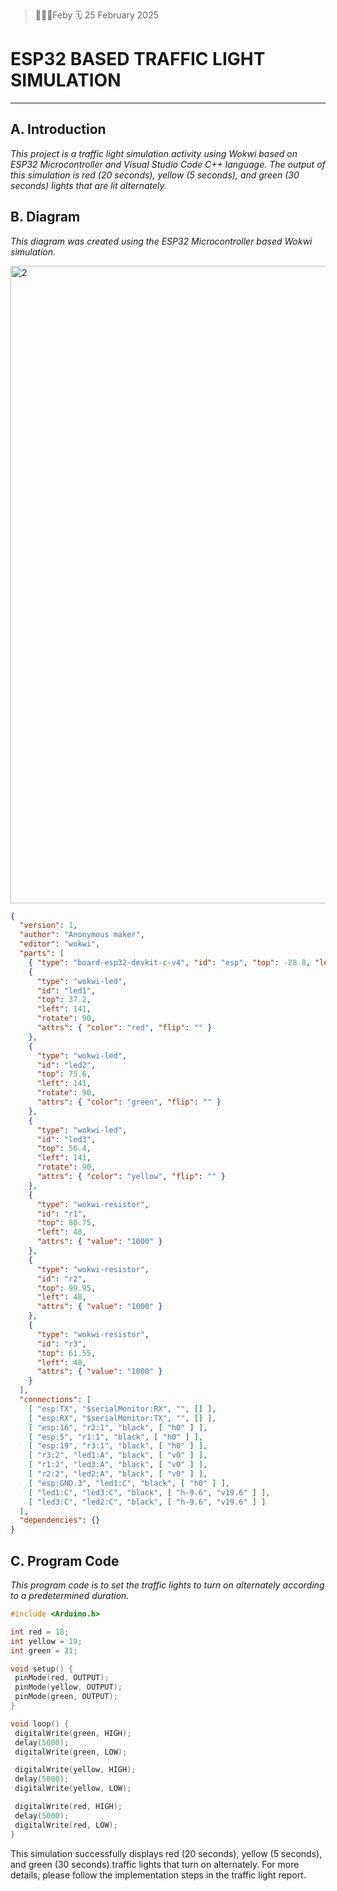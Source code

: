 >👩🏻‍💻Feby 🗓 25 February 2025

# ESP32 BASED TRAFFIC LIGHT SIMULATION
---
## **A. Introduction**

*This project is a traffic light simulation activity using Wokwi based on ESP32 Microcontroller and Visual Studio Code C++ language. The output of this simulation is red (20 seconds), yellow (5 seconds), and green (30 seconds) lights that are lit alternately.*

## **B. Diagram**
*This diagram was created using the ESP32 Microcontroller based Wokwi simulation.*

<img width="1020" alt="2" src="https://github.com/user-attachments/assets/345dff18-8fdb-4192-98fb-7535c29eca8c" />

```json
{
  "version": 1,
  "author": "Anonymous maker",
  "editor": "wokwi",
  "parts": [
    { "type": "board-esp32-devkit-c-v4", "id": "esp", "top": -28.8, "left": -91.16, "attrs": {} },
    {
      "type": "wokwi-led",
      "id": "led1",
      "top": 37.2,
      "left": 141,
      "rotate": 90,
      "attrs": { "color": "red", "flip": "" }
    },
    {
      "type": "wokwi-led",
      "id": "led2",
      "top": 75.6,
      "left": 141,
      "rotate": 90,
      "attrs": { "color": "green", "flip": "" }
    },
    {
      "type": "wokwi-led",
      "id": "led3",
      "top": 56.4,
      "left": 141,
      "rotate": 90,
      "attrs": { "color": "yellow", "flip": "" }
    },
    {
      "type": "wokwi-resistor",
      "id": "r1",
      "top": 80.75,
      "left": 48,
      "attrs": { "value": "1000" }
    },
    {
      "type": "wokwi-resistor",
      "id": "r2",
      "top": 99.95,
      "left": 48,
      "attrs": { "value": "1000" }
    },
    {
      "type": "wokwi-resistor",
      "id": "r3",
      "top": 61.55,
      "left": 48,
      "attrs": { "value": "1000" }
    }
  ],
  "connections": [
    [ "esp:TX", "$serialMonitor:RX", "", [] ],
    [ "esp:RX", "$serialMonitor:TX", "", [] ],
    [ "esp:16", "r2:1", "black", [ "h0" ] ],
    [ "esp:5", "r1:1", "black", [ "h0" ] ],
    [ "esp:19", "r3:1", "black", [ "h0" ] ],
    [ "r3:2", "led1:A", "black", [ "v0" ] ],
    [ "r1:2", "led3:A", "black", [ "v0" ] ],
    [ "r2:2", "led2:A", "black", [ "v0" ] ],
    [ "esp:GND.3", "led1:C", "black", [ "h0" ] ],
    [ "led1:C", "led3:C", "black", [ "h-9.6", "v19.6" ] ],
    [ "led3:C", "led2:C", "black", [ "h-9.6", "v19.6" ] ]
  ],
  "dependencies": {}
}
```

## **C. Program Code**
*This program code is to set the traffic lights to turn on alternately according to a predetermined duration.*

```cpp
#include <Arduino.h> 

int red = 18;
int yellow = 19;
int green = 21;

void setup() {
 pinMode(red, OUTPUT);
 pinMode(yellow, OUTPUT);
 pinMode(green, OUTPUT);
}

void loop() {
 digitalWrite(green, HIGH);
 delay(5000);
 digitalWrite(green, LOW);

 digitalWrite(yellow, HIGH);
 delay(5000);
 digitalWrite(yellow, LOW);

 digitalWrite(red, HIGH);
 delay(5000);
 digitalWrite(red, LOW);
}
```
This simulation successfully displays red (20 seconds), yellow (5 seconds), and green (30 seconds) traffic lights that turn on alternately. For more details, please follow the implementation steps in the traffic light report.








